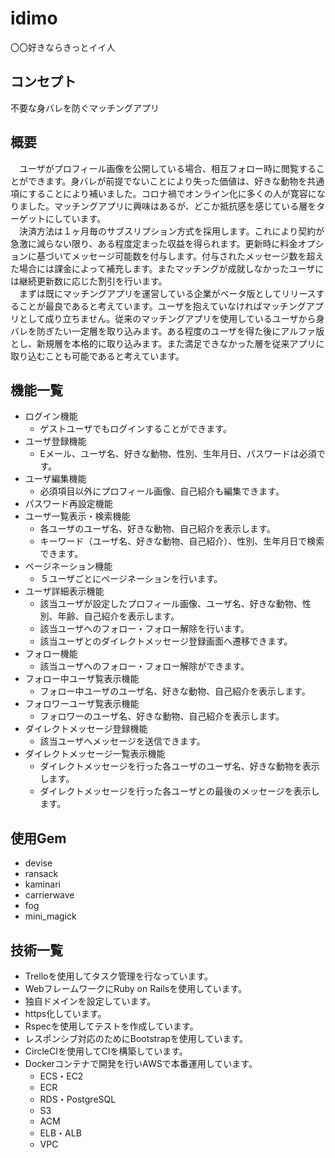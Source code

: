 # idimo
〇〇好きならきっとイイ人

## コンセプト
不要な身バレを防ぐマッチングアプリ

## 概要
　ユーザがプロフィール画像を公開している場合、相互フォロー時に閲覧することができます。身バレが前提でないことにより失った価値は、好きな動物を共通項にすることにより補いました。コロナ禍でオンライン化に多くの人が寛容になりました。マッチングアプリに興味はあるが、どこか抵抗感を感じている層をターゲットにしています。  
　決済方法は１ヶ月毎のサブスリプション方式を採用します。これにより契約が急激に減らない限り、ある程度定まった収益を得られます。更新時に料金オプションに基づいてメッセージ可能数を付与します。付与されたメッセージ数を超えた場合には課金によって補充します。またマッチングが成就しなかったユーザには継続更新数に応じた割引を行います。  
　まずは既にマッチングアプリを運営している企業がベータ版としてリリースすることが最良であると考えています。ユーザを抱えていなければマッチングアプリとして成り立ちません。従来のマッチングアプリを使用しているユーザから身バレを防ぎたい一定層を取り込みます。ある程度のユーザを得た後にアルファ版とし、新規層を本格的に取り込みます。また満足できなかった層を従来アプリに取り込むことも可能であると考えています。

## 機能一覧
* ログイン機能
  - ゲストユーザでもログインすることができます。
* ユーザ登録機能
  - Eメール、ユーザ名、好きな動物、性別、生年月日、パスワードは必須です。
* ユーザ編集機能
  - 必須項目以外にプロフィール画像、自己紹介も編集できます。
* パスワード再設定機能
* ユーザ一覧表示・検索機能
  - 各ユーザのユーザ名、好きな動物、自己紹介を表示します。
  - キーワード（ユーザ名、好きな動物、自己紹介）、性別、生年月日で検索できます。
* ページネーション機能
  - ５ユーザごとにページネーションを行います。
* ユーザ詳細表示機能
  - 該当ユーザが設定したプロフィール画像、ユーザ名、好きな動物、性別、年齢、自己紹介を表示します。
  - 該当ユーザへのフォロー・フォロー解除を行います。
  - 該当ユーザとのダイレクトメッセージ登録画面へ遷移できます。
* フォロー機能
  - 該当ユーザへのフォロー・フォロー解除ができます。
* フォロー中ユーザ覧表示機能
  - フォロー中ユーザのユーザ名、好きな動物、自己紹介を表示します。
* フォロワーユーザ覧表示機能
  - フォロワーのユーザ名、好きな動物、自己紹介を表示します。
* ダイレクトメッセージ登録機能
  - 該当ユーザへメッセージを送信できます。
* ダイレクトメッセージ一覧表示機能
  - ダイレクトメッセージを行った各ユーザのユーザ名、好きな動物を表示します。
  - ダイレクトメッセージを行った各ユーザとの最後のメッセージを表示します。

## 使用Gem
* devise
* ransack
* kaminari
* carrierwave
* fog
* mini_magick

## 技術一覧
* Trelloを使用してタスク管理を行なっています。
* WebフレームワークにRuby on Railsを使用しています。
* 独自ドメインを設定しています。
* https化しています。
* Rspecを使用してテストを作成しています。
* レスポンシブ対応のためにBootstrapを使用しています。
* CircleCIを使用してCIを構築しています。
* Dockerコンテナで開発を行いAWSで本番運用しています。
  - ECS・EC2
  - ECR
  - RDS・PostgreSQL
  - S3
  - ACM
  - ELB・ALB
  - VPC
